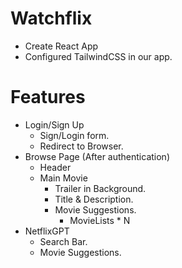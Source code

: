 # Watchflix 

- Create React App
- Configured TailwindCSS in our app.


# Features
- Login/Sign Up
    - Sign/Login form.
    - Redirect to Browser.
- Browse Page (After authentication)
    - Header
    - Main Movie
        - Trailer in Background.
        - Title & Description.
        - Movie Suggestions.
            - MovieLists * N
- NetflixGPT
    - Search Bar.
    - Movie Suggestions.